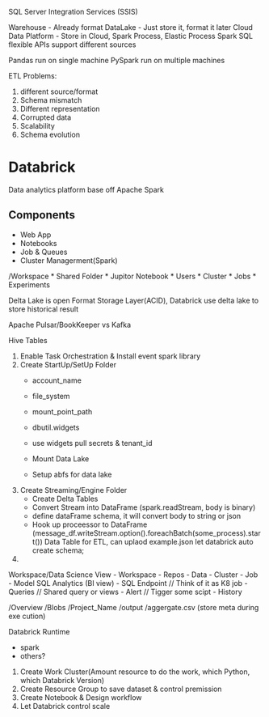 SQL Server Integration Services (SSIS)

Warehouse - Already format
DataLake - Just store it, format it later
Cloud Data Platform - Store in Cloud, Spark Process, Elastic Process
Spark SQL flexible APIs support different sources

Pandas run on single machine
PySpark run on multiple machines

ETL Problems:
1. different source/format
2. Schema mismatch
3. Different representation
4. Corrupted data
5. Scalability
6. Schema evolution


# Databrick
Data analytics platform base off Apache Spark

## Components
- Web App
- Notebooks
- Job & Queues
- Cluster Managerment(Spark)

/Workspace
    * Shared Folder
    * Jupitor Notebook
    * Users
    * Cluster
    * Jobs
    * Experiments

Delta Lake is open Format Storage Layer(ACID), Databrick use delta lake to store historical result

Apache Pulsar/BookKeeper vs Kafka

Hive Tables
1. Enable Task Orchestration & Install event spark library
2. Create StartUp/SetUp Folder
    * account_name
    * file_system
    * mount_point_path

    * dbutil.widgets
    * use widgets pull secrets & tenant_id

    * Mount Data Lake
    * Setup abfs for data lake
3. Create Streaming/Engine Folder
    * Create Delta Tables
    * Convert Stream into DataFrame (spark.readStream, body is binary)
    * define dataFrame schema, it will convert body to string or json
    * Hook up proceessor to DataFrame (message_df.writeStream.option().foreachBatch(some_process).start())
Data Table for ETL, can uplaod example.json let databrick auto create schema;
4. 


Workspace/Data Science View
    - Workspace
    - Repos
    - Data
    - Cluster
    - Job
    - Model
SQL Analytics (BI view)
    - SQL Endpoint // Think of it as K8 job
    - Queries // Shared query or views
    - Alert // Tigger some scipt
    - History



/Overview
    /Blobs
        /Project_Name
            /output
                /aggergate.csv (store meta during exe cution)
                    


Databrick Runtime
- spark
- others?


1. Create Work Cluster(Amount resource to do the work, which Python, which Databrick Version)
2. Create Resource Group to save dataset & control premission
3. Create Notebook & Design workflow
4. Let Databrick control scale 